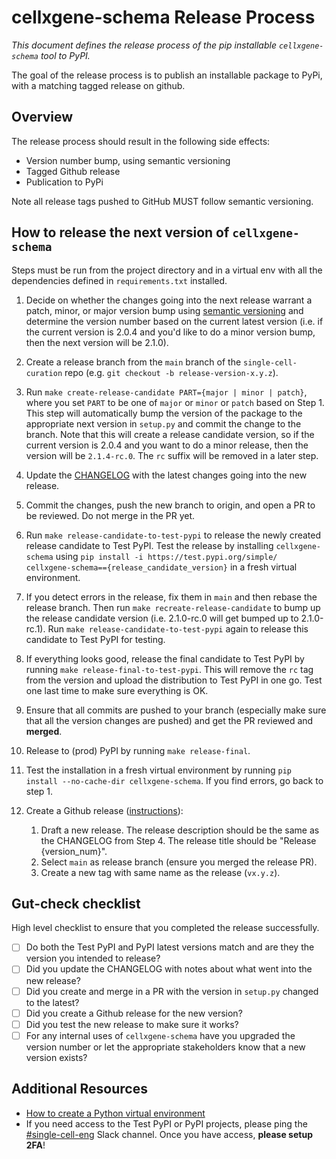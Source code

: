 # cellxgene-schema Release Process

_This document defines the release process of the pip installable `cellxgene-schema` tool to PyPI._

The goal of the release process is to publish an installable package to PyPi, with a matching tagged release on github.

## Overview

The release process should result in the following side effects:

* Version number bump, using semantic versioning
* Tagged Github release
* Publication to PyPi

Note all release tags pushed to GitHub MUST follow semantic versioning.

## How to release the next version of `cellxgene-schema`

Steps must be run from the project directory and in a virtual env with all the dependencies defined in `requirements.txt` installed.

1. Decide on whether the changes going into the next release warrant a patch, minor, or major version bump using [semantic versioning](https://semver.org/) and determine the version number based on the current latest version (i.e. if the current version is 2.0.4 and you'd like to do a minor version bump, then the next version will be 2.1.0).

1. Create a release branch from the `main` branch of the `single-cell-curation` repo (e.g. `git checkout -b release-version-x.y.z`).

1. Run `make create-release-candidate PART={major | minor | patch}`, where you set `PART` to be one of `major` or `minor` or `patch` based on Step 1. This step will automatically bump the version of the package to the appropriate next version in `setup.py` and commit the change to the branch. Note that this will create a release candidate version, so if the current version is 2.0.4 and you want to do a minor release, then the version will be `2.1.4-rc.0`. The `rc` suffix will be removed in a later step.

1. Update the [CHANGELOG](https://github.com/chanzuckerberg/single-cell-curation/blob/main/cellxgene_schema_cli/CHANGELOG.md) with the latest changes going into the new release. 

1. Commit the changes, push the new branch to origin, and open a PR to be reviewed. Do not merge in the PR yet.

1. Run `make release-candidate-to-test-pypi` to release the newly created release candidate to Test PyPI. Test the release by installing `cellxgene-schema` using `pip install -i https://test.pypi.org/simple/ cellxgene-schema=={release_candidate_version}` in a fresh virtual environment.

1. If you detect errors in the release, fix them in `main` and then rebase the release branch. Then run `make recreate-release-candidate` to bump up the release candidate version (i.e. 2.1.0-rc.0 will get bumped up to 2.1.0-rc.1). Run `make release-candidate-to-test-pypi` again to release this candidate to Test PyPI for testing.

1. If everything looks good, release the final candidate to Test PyPI by running `make release-final-to-test-pypi`. This will remove the `rc` tag from the version and upload the distribution to Test PyPI in one go. Test one last time to make sure everything is OK.

1. Ensure that all commits are pushed to your branch (especially make sure that all the version changes are pushed) and get the PR reviewed and **merged**.

1. Release to (prod) PyPI by running `make release-final`.

1. Test the installation in a fresh virtual environment by running `pip install --no-cache-dir cellxgene-schema`. If you find errors, go back to step 1.

1. Create a Github release ([instructions](https://docs.github.com/en/repositories/releasing-projects-on-github/managing-releases-in-a-repository)):
    1. Draft a new release. The release description should be the same as the CHANGELOG from Step 4. The release title should be "Release {version_num}".
    1. Select `main` as release branch (ensure you merged the release PR).
    1. Create a new tag with same name as the release (`vx.y.z`).

## Gut-check checklist

High level checklist to ensure that you completed the release successfully.

- [ ] Do both the Test PyPI and PyPI latest versions match and are they the version you intended to release?
- [ ] Did you update the CHANGELOG with notes about what went into the new release?
- [ ] Did you create and merge in a PR with the version in `setup.py` changed to the latest?
- [ ] Did you create a Github release for the new version?
- [ ] Did you test the new release to make sure it works?
- [ ] For any internal uses of `cellxgene-schema` have you upgraded the version number or let the appropriate stakeholders know that a new version exists?

## Additional Resources

- [How to create a Python virtual environment](https://docs.python.org/3/library/venv.html#creating-virtual-environments)
- If you need access to the Test PyPI or PyPI projects, please ping the [#single-cell-eng](https://czi-sci.slack.com/archives/C023Q1APASK) Slack channel. Once you have access, **please setup 2FA**!